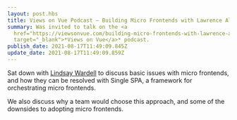 ```yaml
---
layout: post.hbs
title: Views on Vue Podcast — Building Micro Frontends with Lawrence Almeida
summary: Was invited to talk on the <a
  href="https://viewsonvue.com/building-micro-frontends-with-lawrence-almeida-vue-160"
  target="_blank">*Views on Vue</a>* podcast.
publish_date: 2021-08-17T11:49:09.845Z
update_date: 2021-08-17T11:49:09.859Z
---
```

Sat down with <a href="https://twitter.com/lindsaykwardell" target="_blank">Lindsay Wardell</a> to discuss basic issues with micro frontends, and how they can be resolved with Single SPA, a framework for orchestrating micro frontends. 

We also discuss why a team would choose this approach, and some of the downsides to adopting micro frontends.